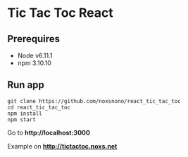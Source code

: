 # Tic Tac Toc React

## Prerequires
- Node v6.11.1
- npm 3.10.10

## Run app
    git clone https://github.com/noxsnono/react_tic_tac_toc
    cd react_tic_tac_toc
    npm install
    npm start

Go to **http://localhost:3000**

Example on **http://tictactoc.noxs.net**
